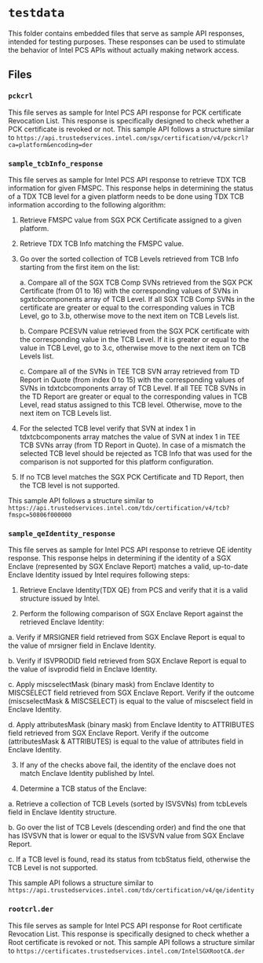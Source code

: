 # `testdata`
This folder contains embedded files that serve as sample API responses,
intended for testing purposes. These responses can be used to stimulate the
behavior of Intel PCS APIs without actually making network access.


## Files

### `pckcrl`

This file serves as sample for Intel PCS API response for PCK certificate
Revocation List. This response is specifically designed to check whether a PCK
certificate is revoked or not.
This sample API follows a structure similar to
`https://api.trustedservices.intel.com/sgx/certification/v4/pckcrl?ca=platform&encoding=der`


###  `sample_tcbInfo_response`

This file serves as sample for Intel PCS API response to retrieve TDX TCB
information for given FMSPC. This response helps in determining the status of a
TDX TCB level for a given platform needs to be done using TDX TCB information
according to the following algorithm:

1. Retrieve FMSPC value from SGX PCK Certificate assigned to a given platform.

2. Retrieve TDX TCB Info matching the FMSPC value.

3. Go over the sorted collection of TCB Levels retrieved from TCB Info starting
   from the first item on the list:

   a. Compare all of the SGX TCB Comp SVNs retrieved from the SGX PCK Certificate
      (from 01 to 16) with the corresponding values of SVNs in sgxtcbcomponents
      array of TCB Level. If all SGX TCB Comp SVNs in the certificate are greater
      or equal to the corresponding values in TCB Level, go to 3.b, otherwise move
      to the next item on TCB Levels list.

   b. Compare PCESVN value retrieved from the SGX PCK certificate with the
      corresponding value in the TCB Level. If it is greater or equal to the
      value in TCB Level, go to 3.c, otherwise move to the next item on TCB
      Levels list.

   c. Compare all of the SVNs in TEE TCB SVN array retrieved from TD Report in
      Quote (from index 0 to 15) with the corresponding values of SVNs in
      tdxtcbcomponents array of TCB Level. If all TEE TCB SVNs in the TD Report
      are greater or equal to the corresponding values in TCB Level, read status
      assigned to this TCB level. Otherwise, move to the next item on TCB Levels
      list.

4. For the selected TCB level verify that SVN at index 1 in tdxtcbcomponents
   array matches the value of SVN at index 1 in TEE TCB SVNs array (from TD Report
   in Quote). In case of a mismatch the selected TCB level should be rejected as
   TCB Info that was used for the comparison is not supported for this platform
   configuration.
   
5. If no TCB level matches the SGX PCK Certificate and TD Report, then the TCB
   level is not supported.

This sample API follows a structure similar to
`https://api.trustedservices.intel.com/tdx/certification/v4/tcb?fmspc=50806f000000`


### `sample_qeIdentity_response`

This file serves as sample for Intel PCS API response to retrieve QE identity
response. This response helps in determining if the identity of a SGX Enclave
(represented by SGX Enclave Report) matches a valid, up-to-date Enclave Identity
issued by Intel requires following steps:

1. Retrieve Enclave Identity(TDX QE) from PCS and verify that it is a valid
   structure issued by Intel.

2. Perform the following comparison of SGX Enclave Report against the retrieved
   Enclave Identity:

  a. Verify if MRSIGNER field retrieved from SGX Enclave Report is equal to the
     value of mrsigner field in Enclave Identity.

  b. Verify if ISVPRODID field retrieved from SGX Enclave Report is equal to the
     value of isvprodid field in Enclave Identity.

  c. Apply miscselectMask (binary mask) from Enclave Identity to MISCSELECT
     field retrieved from SGX Enclave Report. Verify if the outcome
     (miscselectMask & MISCSELECT) is equal to the value of miscselect field in
     Enclave Identity.

  d. Apply attributesMask (binary mask) from Enclave Identity to ATTRIBUTES
     field retrieved from SGX Enclave Report. Verify if the outcome (attributesMask
     & ATTRIBUTES) is equal to the value of attributes field in Enclave Identity.

3. If any of the checks above fail, the identity of the enclave does not match
   Enclave Identity published by Intel.

4. Determine a TCB status of the Enclave:

  a. Retrieve a collection of TCB Levels (sorted by ISVSVNs) from tcbLevels field
     in Enclave Identity structure.

  b. Go over the list of TCB Levels (descending order) and find the one that has
     ISVSVN that is lower or equal to the ISVSVN value from SGX Enclave Report.

  c. If a TCB level is found, read its status from tcbStatus field, otherwise
     the TCB Level is not supported.

This sample API follows a structure similar to
`https://api.trustedservices.intel.com/tdx/certification/v4/qe/identity`


### `rootcrl.der`

This file serves as sample for Intel PCS API response for Root certificate
Revocation List. This response is specifically designed to check whether a Root
certificate is revoked or not.
This sample API follows a structure similar to
`https://certificates.trustedservices.intel.com/IntelSGXRootCA.der`
